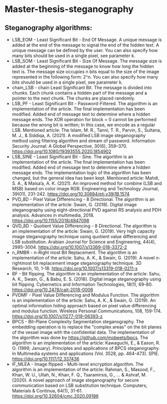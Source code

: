 # Master-thesis-steganography

## Steganography algorithms:
- LSB_EOM - Least Significant Bit - End Of Message. A unique message is added at the end of the message to signal the end of the hidden text. A unique message can be defined by the user. You can also specify how many bits should be used in a single pixel, see parameter k.
- LSB_SOM - Least Significant Bit - Size Of Message. The message size is added at the beginning of the message to know how long the hidden text is. The message size occupies n bits equal to the size of the image represented in the following form: 2^n. You can also specify how many bits should be used in a single pixel, see parameter k.
- chain_LSB - chain Least Significant Bit. The message is divided into chunks. Each chunk contains a hidden part of the message and a pointer to the next chunk. The chunks are placed randomly.
- LSB_PF - Least Significant Bit - Password-Filtered. The algorithm is an implementation of the article. The final implementation has been modified. Added end of message text to determine where a hidden message ends. The XOR operation for block = 0 cannot be performed because the wrong bit is written; In this case, we encode as a regular LSB. Mentioned article: The Islam, M. R., Tanni, T. R., Parvin, S., Sultana, M. J., & Siddiqa, A. (2021). A modified LSB image steganography method using filtering algorithm and stream of password. Information Security Journal: A Global Perspective, 30(6), 359–370. https://doi.org/10.1080/19393555.2020.1854902
- LSB_SINE - Least Significant Bit - Sine. The algorithm is an implementation of the article. The final implementation has been modified. Added end of message text to determine where a hidden message ends. The implementation logic of the algorithm has been changed, but the general idea has been kept. Mentioned article: Mahdi, S. A., & Maisa’a, A. K. (2021). An improved method for combine (LSB and MSB) based on color image RGB. Engineering and Technology Journal, 39(01), 231-242. https://doi.org/10.30684/etj.v39i1B.1574
- PVD_8D - Pixel Value Differencing - 8 Directional. The algorithm is an implementation of the article: Swain, G. (2018). Digital image steganography using eight-directional PVD against RS analysis and PDH analysis. Advances in multimedia, 2018. https://doi.org/10.1155/2018/4847098
- QVD_8D - Quotient Value Differencing - 8 Directional. The algorithm is an implementation of the article: Swain, G. (2019). Very high capacity image steganography technique using quotient value differencing and LSB substitution. Arabian Journal for Science and Engineering, 44(4), 2995-3004. https://doi.org/10.1007/s13369-018-3372-2
- n_RMBR - n-Right most Bit Replacement. The algorithm is an implementation of the article: Sahu, A. K., & Swain, G. (2019). A novel n-rightmost bit replacement image steganography technique. 3D Research, 10, 1-18. https://doi.org/10.1007/s13319-018-0211-x
- BF - Bit flipping. The algorithm is an implementation of the article: Sahu, A. K., Swain, G., & Babu, E. S. (2018). Digital image steganography using bit flipping. Cybernetics and Information Technologies, 18(1), 69-80. https://doi.org/10.2478/cait-2018-0006
- PVDMF - Pixel Value Differencing and Modulus Function. The algorithm is an implementation of the article: Sahu, A. K., & Swain, G. (2019). An optimal information hiding approach based on pixel value differencing and modulus function. Wireless Personal Communications, 108, 159-174. https://doi.org/10.1007/s11277-019-06393-z
- BPCS - Bit-Plane Complexity Segmentation steganography. The embedding operation is to replace the "complex areas" on the bit planes of the vessel image with the confidential data. The implementation of the algorithm was done by https://github.com/mobeets/bpcs. The algorithm is an implementation of the article: Kawaguchi, E., & Eason, R. O. (1999, January). Principles and applications of BPCS steganography. In Multimedia systems and applications (Vol. 3528, pp. 464-473). SPIE. https://doi.org/10.1117/12.337436
- IF_MLEA - Image flipped - Multi-level encryption algorithm. The algorithm is an implementation of the article: Rahman, S., Masood, F., Khan, W. U., Ullah, N., Khan, F. Q., Tsaramirsis, G., ... & Ashraf, M. (2020). A novel approach of image steganography for secure communication based on LSB substitution technique. Computers, Materials & Continua, 64(1), 31-61. https://doi.org/10.32604/cmc.2020.09186